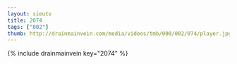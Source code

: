 ```yaml
--- 
layout: sieutv
title: 2074
tags: ["002"]
thumb: http://drainmainvein.com/media/videos/tmb/000/002/074/player.jpg
---
```

{% include drainmainvein key="2074" %} 
